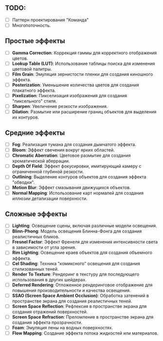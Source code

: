 ## TODO:

- [ ] Паттерн проектирования "Команда"
- [ ] Многопоточность.

## Простые эффекты

- [ ] **Gamma Correction**: Коррекция гаммы для корректного отображения цветов.
- [ ] **Lookup Table (LUT)**: Использование таблицы поиска для изменения цветовой палитры.
- [ ] **Film Grain**: Эмуляция зернистости пленки для создания киношного эффекта.
- [ ] **Posterization**: Уменьшение количества цветов для создания плакатного эффекта.
- [ ] **Pixelization**: Пикселизация изображения для создания "пиксельного" стиля.
- [ ] **Sharpen**: Увеличение резкости изображения.
- [ ] **Dilation**: Размытие или расширение границ объектов для выделения их контуров.

## Средние эффекты

- [ ] **Fog**: Реализация тумана для создания дымчатого эффекта.
- [ ] **Bloom**: Эффект свечения вокруг ярких областей.
- [ ] **Chromatic Aberration**: Цветовое размытие для создания хроматической аберрации.
- [ ] **Depth Of Field**: Эффект фокусировки, имитирующий камеру с ограниченной глубиной резкости.
- [ ] **Outlining**: Выделение контуров объектов для создания эффекта "обводки".
- [ ] **Motion Blur**: Эффект смазывания движущихся объектов.
- [ ] **Normal Mapping**: Использование карт нормалей для создания иллюзии детализации поверхности.

## Сложные эффекты

- [ ] **Lighting**: Освещение сцены, включая различные модели освещения.
- [ ] **Blinn-Phong**: Модель освещения Блинна-Фонга для создания реалистичных бликов.
- [ ] **Fresnel Factor**: Эффект Френеля для изменения интенсивности света в зависимости от угла зрения.
- [ ] **Rim Lighting**: Освещение краев объектов для создания объемного эффекта.
- [ ] **Cel Shading**: Техника "комиксного" освещения для создания стилизованных теней.
- [ ] **Render To Texture**: Рендеринг в текстуру для последующего использования в других шейдерах.
- [ ] **Deferred Rendering**: Отложенное рендеринговое отображение для повышения производительности и качества освещения.
- [ ] **SSAO (Screen Space Ambient Occlusion)**: Обработка затенений в пространстве экрана для создания реалистичных теней.
- [ ] **Screen Space Reflection**: Рефлексия в пространстве экрана для создания отражений поверхностей.
- [ ] **Screen Space Refraction**: Преломление в пространстве экрана для создания эффекта прозрачности.
- [ ] **Foam**: Эмуляция пены на водных поверхностях.
- [ ] **Flow Mapping**: Создание эффекта потока жидкостей или материалов.
